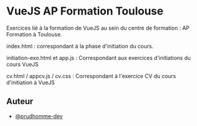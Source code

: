 # VueJS AP Formation Toulouse

Exercices lié à la formation de VueJS au sein du centre de formation : AP Formation à Toulouse.

index.html : correspondant à la phase d'initiation du cours.

initiation-exo.html et app.js : Correspondant aux exercices d'initiations du cours VueJS

cv.html / appcv.js / cv.css : Correspondant à l'exercice CV du cours d'initiation à VueJS


## Auteur

- [@prudhomme-dev](https://github.com/prudhomme-dev)

